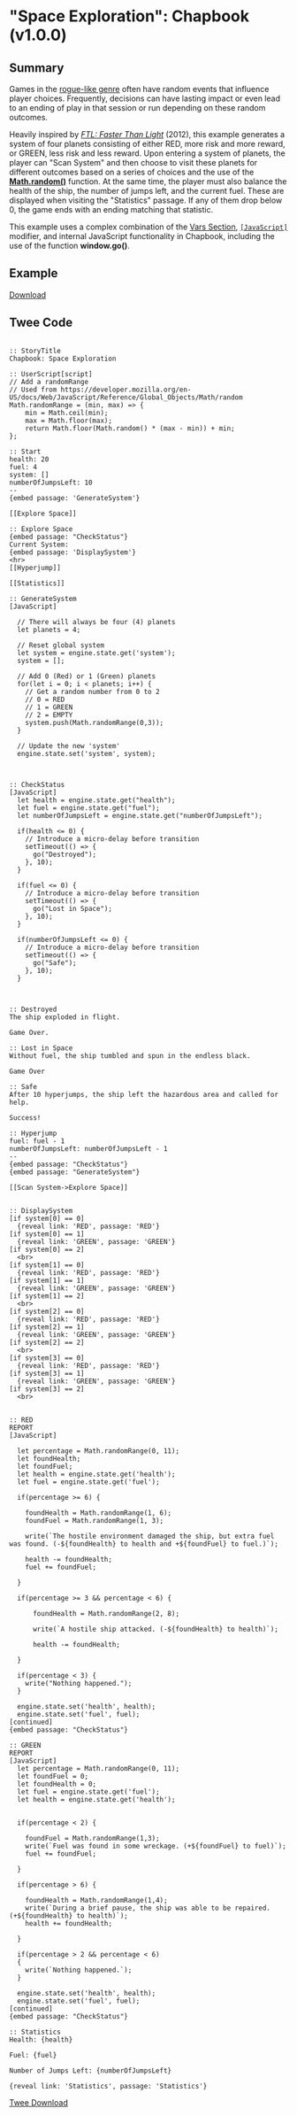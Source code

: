 # "Space Exploration": Chapbook (v1.0.0)

## Summary

Games in the [rogue-like genre](https://en.wikipedia.org/wiki/Roguelike) often have random events that influence player choices. Frequently, decisions can have lasting impact or even lead to an ending of play in that session or run depending on these random outcomes.

Heavily inspired by [*FTL: Faster Than Light*](https://en.wikipedia.org/wiki/FTL:_Faster_Than_Light) (2012), this example generates a system of four planets consisting of either RED, more risk and more reward, or GREEN, less risk and less reward. Upon entering a system of planets, the player can "Scan System" and then choose to visit these planets for different outcomes based on a series of choices and the use of the **[Math.random()](https://developer.mozilla.org/en-US/docs/Web/JavaScript/Reference/Global_Objects/Math/random)** function. At the same time, the player must also balance the health of the ship, the number of jumps left, and the current fuel. These are displayed when visiting the "Statistics" passage. If any of them drop below 0, the game ends with an ending matching that statistic.

This example uses a complex combination of the [Vars Section](https://klembot.github.io/chapbook/guide/state/the-vars-section.html), [`[JavaScript]`](https://klembot.github.io/chapbook/guide/advanced/using-javascript-in-passages.html) modifier, and internal JavaScript functionality in Chapbook, including the use of the function **window.go()**.

## Example

[Download](chapbook_space_exploration_example.html)

## Twee Code

```twee

:: StoryTitle
Chapbook: Space Exploration

:: UserScript[script]
// Add a randomRange
// Used from https://developer.mozilla.org/en-US/docs/Web/JavaScript/Reference/Global_Objects/Math/random
Math.randomRange = (min, max) => {
    min = Math.ceil(min);
    max = Math.floor(max);
    return Math.floor(Math.random() * (max - min)) + min;
};

:: Start
health: 20
fuel: 4
system: []
numberOfJumpsLeft: 10
--
{embed passage: 'GenerateSystem'}

[[Explore Space]]

:: Explore Space
{embed passage: "CheckStatus"}
Current System:
{embed passage: 'DisplaySystem'}
<hr>
[[Hyperjump]]
  
[[Statistics]]

:: GenerateSystem
[JavaScript]

  // There will always be four (4) planets
  let planets = 4;
  
  // Reset global system
  let system = engine.state.get('system');
  system = [];
  
  // Add 0 (Red) or 1 (Green) planets
  for(let i = 0; i < planets; i++) {
    // Get a random number from 0 to 2
    // 0 = RED
    // 1 = GREEN
    // 2 = EMPTY
    system.push(Math.randomRange(0,3));
  }
  
  // Update the new 'system'
  engine.state.set('system', system);



:: CheckStatus
[JavaScript]
  let health = engine.state.get("health");
  let fuel = engine.state.get("fuel");
  let numberOfJumpsLeft = engine.state.get("numberOfJumpsLeft");

  if(health <= 0) {
    // Introduce a micro-delay before transition
    setTimeout(() => {
      go("Destroyed");
    }, 10);
  }

  if(fuel <= 0) {
    // Introduce a micro-delay before transition
    setTimeout(() => {
      go("Lost in Space");
    }, 10);
  }

  if(numberOfJumpsLeft <= 0) {
    // Introduce a micro-delay before transition
    setTimeout(() => {
      go("Safe");
    }, 10);
  }



:: Destroyed
The ship exploded in flight.

Game Over.

:: Lost in Space
Without fuel, the ship tumbled and spun in the endless black.

Game Over

:: Safe
After 10 hyperjumps, the ship left the hazardous area and called for help.

Success!

:: Hyperjump
fuel: fuel - 1
numberOfJumpsLeft: numberOfJumpsLeft - 1
--
{embed passage: "CheckStatus"}
{embed passage: "GenerateSystem"}
  
[[Scan System->Explore Space]]


:: DisplaySystem
[if system[0] == 0]
  {reveal link: 'RED', passage: 'RED'}
[if system[0] == 1]
  {reveal link: 'GREEN', passage: 'GREEN'}
[if system[0] == 2]
  <br>
[if system[1] == 0]
  {reveal link: 'RED', passage: 'RED'}
[if system[1] == 1]
  {reveal link: 'GREEN', passage: 'GREEN'}
[if system[1] == 2]
  <br>
[if system[2] == 0]
  {reveal link: 'RED', passage: 'RED'}
[if system[2] == 1]
  {reveal link: 'GREEN', passage: 'GREEN'}
[if system[2] == 2]
  <br>
[if system[3] == 0]
  {reveal link: 'RED', passage: 'RED'}
[if system[3] == 1]
  {reveal link: 'GREEN', passage: 'GREEN'}
[if system[3] == 2]
  <br>


:: RED
REPORT
[JavaScript]

  let percentage = Math.randomRange(0, 11);
  let foundHealth;
  let foundFuel;
  let health = engine.state.get('health');
  let fuel = engine.state.get('fuel');
  
  if(percentage >= 6) {
  
    foundHealth = Math.randomRange(1, 6);
    foundFuel = Math.randomRange(1, 3);

    write(`The hostile environment damaged the ship, but extra fuel was found. (-${foundHealth} to health and +${foundFuel} to fuel.)`);

    health -= foundHealth;
    fuel += foundFuel;

  }
  
  if(percentage >= 3 && percentage < 6) {
  
      foundHealth = Math.randomRange(2, 8);

      write(`A hostile ship attacked. (-${foundHealth} to health)`);

      health -= foundHealth;
  
  }
  
  if(percentage < 3) {
    write("Nothing happened.");
  }
  
  engine.state.set('health', health);
  engine.state.set('fuel', fuel);
[continued]
{embed passage: "CheckStatus"}

:: GREEN
REPORT
[JavaScript]
  let percentage = Math.randomRange(0, 11);
  let foundFuel = 0;
  let foundHealth = 0;
  let fuel = engine.state.get('fuel');
  let health = engine.state.get('health');
  
  
  if(percentage < 2) {
  
    foundFuel = Math.randomRange(1,3);
    write(`Fuel was found in some wreckage. (+${foundFuel} to fuel)`);
    fuel += foundFuel;
  
  }
  
  if(percentage > 6) {
  
    foundHealth = Math.randomRange(1,4);
    write(`During a brief pause, the ship was able to be repaired. (+${foundHealth} to health)`);
    health += foundHealth;
  
  }
  
  if(percentage > 2 && percentage < 6)
  {
    write(`Nothing happened.`);
  }

  engine.state.set('health', health);
  engine.state.set('fuel', fuel);
[continued]
{embed passage: "CheckStatus"}

:: Statistics
Health: {health}

Fuel: {fuel}

Number of Jumps Left: {numberOfJumpsLeft}

{reveal link: 'Statistics', passage: 'Statistics'}

```

[Twee Download](chapbook_space_exploration_twee.txt)
